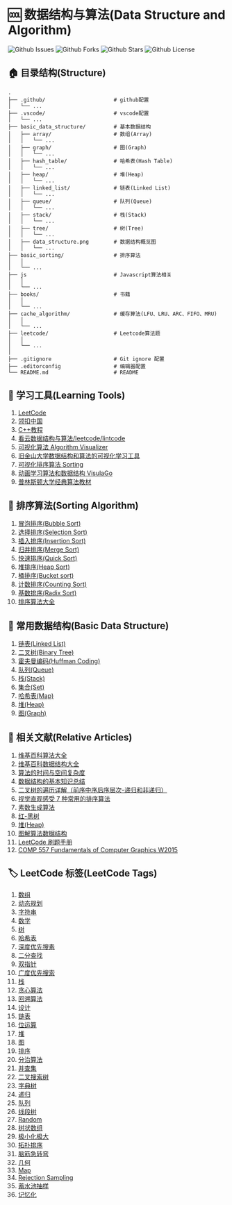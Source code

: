 # 🆒 数据结构与算法(Data Structure and Algorithm)

![Github Issues](https://img.shields.io/github/issues/chachaxw/data-structure-and-algorithm)
![Github Forks](https://img.shields.io/github/forks/chachaxw/data-structure-and-algorithm)
![Github Stars](https://img.shields.io/github/stars/chachaxw/data-structure-and-algorithm)
![Github License](https://img.shields.io/github/license/chachaxw/data-structure-and-algorithm)

## 🏠 目录结构(Structure)

```vscode
.
├── .github/                      # github配置
│   └── ...
├── .vscode/                      # vscode配置
│   └── ...
├── basic_data_structure/         # 基本数据结构
│   ├── array/                    # 数组(Array)
│   │   └── ...
│   ├── graph/                    # 图(Graph)
│   │   └── ...
│   ├── hash_table/               # 哈希表(Hash Table)
│   │   └── ...
│   ├── heap/                     # 堆(Heap)
│   │   └── ...
│   ├── linked_list/              # 链表(Linked List)
│   │   └── ...
│   ├── queue/                    # 队列(Queue)
│   │   └── ...
│   ├── stack/                    # 栈(Stack)
│   │   └── ...
│   ├── tree/                     # 树(Tree)
│   │   └── ...
│   ├── data_structure.png        # 数据结构概览图
│   │   └── ...
├── basic_sorting/                # 排序算法
│   │
│   └── ...
├── js                            # Javascript算法相关
│   │
│   └── ...
├── books/                        # 书籍
│   │
│   └── ...
├── cache_algorithm/              # 缓存算法(LFU、LRU、ARC、FIFO、MRU)
│   │
│   └── ...
├── leetcode/                     # Leetcode算法题
│   │
│   └── ...
│
├── .gitignore                    # Git ignore 配置
├── .editorconfig                 # 编辑器配置
└── README.md                     # README
```

## 🔭 学习工具(Learning Tools)

1. [LeetCode](https://leetcode.com)
2. [领扣中国](https://leetcode-cn.com)
3. [C++教程](http://www.runoob.com/cplusplus/cpp-tutorial.html)
4. [看云数据结构与算法/leetcode/lintcode](https://www.kancloud.cn/kancloud/data-structure-and-algorithm-notes)
5. [可视化算法 Algorithm Visualizer](http://algorithm-visualizer.org)
6. [旧金山大学数据结构和算法的可视化学习工具](https://www.cs.usfca.edu/~galles/visualization/source.html)
7. [可视化排序算法 Sorting](http://sorting.at/)
8. [动画学习算法和数据结构 VisulaGo](https://visualgo.net/en)
9. [普林斯顿大学经典算法教材](https://algs4.cs.princeton.edu/home/)

## 🙉 排序算法(Sorting Algorithm)

1. [冒泡排序(Bubble Sort)](https://zh.wikipedia.org/wiki/冒泡排序)
2. [选择排序(Selection Sort)](https://zh.wikipedia.org/wiki/选择排序)
3. [插入排序(Insertion Sort)](https://zh.wikipedia.org/wiki/插入排序)
4. [归并排序(Merge Sort)](https://zh.wikipedia.org/wiki/归并排序)
5. [快速排序(Quick Sort)](https://zh.wikipedia.org/wiki/快速排序)
6. [堆排序(Heap Sort)](https://zh.wikipedia.org/wiki/堆排序)
7. [桶排序(Bucket sort)](https://zh.wikipedia.org/wiki/桶排序)
8. [计数排序(Counting Sort)](https://zh.wikipedia.org/wiki/计数排序)
9. [基数排序(Radix Sort)](https://zh.wikipedia.org/wiki/基数排序)
10. [排序算法大全](https://zh.wikipedia.org/wiki/Category:排序算法)

## 💪 常用数据结构(Basic Data Structure)

1. [链表(Linked List)](https://zh.wikipedia.org/wiki/链表)
2. [二叉树(Binary Tree)](https://zh.wikipedia.org/wiki/二叉树)
3. [霍夫曼编码(Huffman Coding)](https://zh.wikipedia.org/wiki/霍夫曼编码)
4. [队列(Queue)](https://zh.wikipedia.org/wiki/队列)
5. [栈(Stack)](https://zh.wikipedia.org/wiki/堆栈)
6. [集合(Set)](<https://zh.wikipedia.org/wiki/集合_(计算机科学)>)
7. [哈希表(Map)](https://zh.wikipedia.org/wiki/哈希表)
8. [堆(Heap)](https://zh.wikipedia.org/wiki/堆積)
9. [图(Graph)](<https://zh.wikipedia.org/wiki/图_(数学)>)

## 🔗 相关文献(Relative Articles)

1. [维基百科算法大全](https://zh.wikipedia.org/wiki/Category:算法)
2. [维基百科数据结构大全](https://zh.wikipedia.org/wiki/Category:数据结构)
3. [算法的时间与空间复杂度](https://shimo.im/docs/tMfuE8CWftQyEn1M/)
4. [数据结构的基本知识总结](https://shimo.im/docs/w6lsN96M964doHUE/)
5. [二叉树的遍历详解（前序中序后序层次-递归和非递归）](https://shimo.im/docs/MAbjWlrqWqU1f72m/)
6. [视觉直观感受 7 种常用的排序算法](https://shimo.im/doc/8KWauxFPQUwhe5wI/)
7. [素数生成算法](https://shimo.im/doc/j5MUwPfDObckzUHA/)
8. [红-黑树](https://shimo.im/docs/IdtXEZbkUMQLV54a/)
9. [堆(Heap)](https://shimo.im/docs/aH0fT9Z9trElZgsv)
10. [图解算法数据结构](https://leetcode-cn.com/leetbook/read/illustration-of-algorithm/55187i/)
11. [LeetCode 刷题手册](https://books.halfrost.com/leetcode/)
12. [COMP 557 Fundamentals of Computer Graphics W2015](http://www.cim.mcgill.ca/~langer/557.html)

## 🏷️ LeetCode 标签(LeetCode Tags)

1. [数组](https://leetcode-cn.com/tag/array/)
2. [动态规划](https://leetcode-cn.com/tag/dynamic-programming/)
3. [字符串](https://leetcode-cn.com/tag/string/)
4. [数学](https://leetcode-cn.com/tag/math/)
5. [树](https://leetcode-cn.com/tag/tree/)
6. [哈希表](https://leetcode-cn.com/tag/hash-table/)
7. [深度优先搜素](https://leetcode-cn.com/tag/depth-first-search/)
8. [二分查找](https://leetcode-cn.com/tag/binary-search/)
9. [双指针](https://leetcode-cn.com/tag/two-pointers/)
10. [广度优先搜索](https://leetcode-cn.com/tag/breadth-first-search/)
11. [栈](https://leetcode-cn.com/tag/stack/)
12. [贪心算法](https://leetcode-cn.com/tag/greedy/)
13. [回溯算法](https://leetcode-cn.com/tag/backtracking/)
14. [设计](https://leetcode-cn.com/tag/design/)
15. [链表](https://leetcode-cn.com/tag/linked-list/)
16. [位运算](https://leetcode-cn.com/tag/bit-manipulation/)
17. [堆](https://leetcode-cn.com/tag/heap/)
18. [图](https://leetcode-cn.com/tag/graph/)
19. [排序](https://leetcode-cn.com/tag/sort/)
20. [分治算法](https://leetcode-cn.com/tag/divide-and-conquer/)
21. [并查集](https://leetcode-cn.com/tag/union-find/)
22. [二叉搜索树](https://leetcode-cn.com/tag/binary-search-tree/)
23. [字典树](https://leetcode-cn.com/tag/trie/)
24. [递归](https://leetcode-cn.com/tag/recursion/)
25. [队列](https://leetcode-cn.com/tag/queue/)
26. [线段树](https://leetcode-cn.com/tag/segment-tree/)
27. [Random](https://leetcode-cn.com/tag/random/)
28. [树状数组](https://leetcode-cn.com/tag/binary-indexed-tree/)
29. [极小化极大](https://leetcode-cn.com/tag/minimax/)
30. [拓扑排序](https://leetcode-cn.com/tag/topological-sort/)
31. [脑筋急转弯](https://leetcode-cn.com/tag/brainteaser/)
32. [几何](https://leetcode-cn.com/tag/geometry/)
33. [Map](https://leetcode-cn.com/tag/map/)
34. [Rejection Sampling](https://leetcode-cn.com/tag/rejection-sampling/)
35. [蓄水池抽样](https://leetcode-cn.com/tag/reservoir-sampling/)
36. [记忆化](https://leetcode-cn.com/tag/memoization/)
